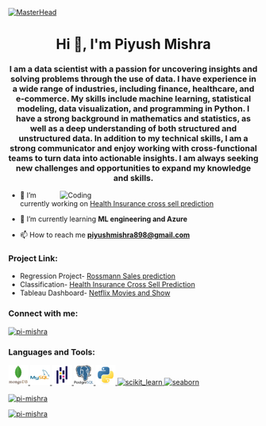 [![MasterHead](https://static01.nyt.com/images/2018/10/19/business/19AIcover-illo/19AIcover-illo-jumbo-v5.gif)](https://amplify.nabshow.com/wp-content/uploads/sites/12/2022/02/AI-deeplearning.gif)

<h1 align="center">Hi 👋, I'm Piyush Mishra</h1>
<h3 align="center">I am a data scientist with a passion for uncovering insights and solving problems through the use of data. I have experience in a wide range of industries, including finance, healthcare, and e-commerce. My skills include machine learning, statistical modeling, data visualization, and programming in Python. I have a strong background in mathematics and statistics, as well as a deep understanding of both structured and unstructured data. In addition to my technical skills, I am a strong communicator and enjoy working with cross-functional teams to turn data into actionable insights. I am always seeking new challenges and opportunities to expand my knowledge and skills.</h3>
<img align="right" alt="Coding" width="400" src="https://miro.medium.com/max/1400/1*d7QeSREErtMuJQ0bcptMXQ.gif">

- 🔭 I’m currently working on [Health Insurance cross sell prediction](https://github.com/pi-mishra/HEALTH-INSURANCE-CROSS-SELL-PREDICTION)

- 🌱 I’m currently learning **ML engineering and Azure**

- 📫 How to reach me **piyushmishra898@gmail.com**



<h3 align="left">Project Link:</h3>

- Regression Project- [Rossmann Sales prediction](https://github.com/pi-mishra/Rossmann-Sales-Prediction-Regression-)
- Classification- [Health Insurance Cross Sell Prediction](https://github.com/pi-mishra/HEALTH-INSURANCE-CROSS-SELL-PREDICTION)
- Tableau Dashboard- [Netflix Movies and Show](https://public.tableau.com/app/profile/piyush.mishra2889/viz/NetflixmovieandTVseriesdashboard/Netflix)

<h3 align="left">Connect with me:</h3>
<p align="left">
<a href="https://linkedin.com/in/pi-mishra" target="blank"><img align="center" src="https://raw.githubusercontent.com/rahuldkjain/github-profile-readme-generator/master/src/images/icons/Social/linked-in-alt.svg" alt="pi-mishra" height="30" width="40" /></a>
</p>

<h3 align="left">Languages and Tools:</h3>
<p align="left"> <a href="https://www.mongodb.com/" target="_blank" rel="noreferrer"> <img src="https://raw.githubusercontent.com/devicons/devicon/master/icons/mongodb/mongodb-original-wordmark.svg" alt="mongodb" width="40" height="40"/> </a> <a href="https://www.mysql.com/" target="_blank" rel="noreferrer"> <img src="https://raw.githubusercontent.com/devicons/devicon/master/icons/mysql/mysql-original-wordmark.svg" alt="mysql" width="40" height="40"/> </a> <a href="https://pandas.pydata.org/" target="_blank" rel="noreferrer"> <img src="https://raw.githubusercontent.com/devicons/devicon/2ae2a900d2f041da66e950e4d48052658d850630/icons/pandas/pandas-original.svg" alt="pandas" width="40" height="40"/> </a> <a href="https://www.postgresql.org" target="_blank" rel="noreferrer"> <img src="https://raw.githubusercontent.com/devicons/devicon/master/icons/postgresql/postgresql-original-wordmark.svg" alt="postgresql" width="40" height="40"/> </a> <a href="https://www.python.org" target="_blank" rel="noreferrer"> <img src="https://raw.githubusercontent.com/devicons/devicon/master/icons/python/python-original.svg" alt="python" width="40" height="40"/> </a> <a href="https://scikit-learn.org/" target="_blank" rel="noreferrer"> <img src="https://upload.wikimedia.org/wikipedia/commons/0/05/Scikit_learn_logo_small.svg" alt="scikit_learn" width="40" height="40"/> </a> <a href="https://seaborn.pydata.org/" target="_blank" rel="noreferrer"> <img src="https://seaborn.pydata.org/_images/logo-mark-lightbg.svg" alt="seaborn" width="40" height="40"/> </a> </p> <a href="https://www.tableau.com/" target="_blank" rel="noreferrer">


<p><img align="center" src="https://github-readme-streak-stats.herokuapp.com/?user=pi-mishra&" alt="pi-mishra" /></p>
  
<p align="left"> <img src="https://komarev.com/ghpvc/?username=pi-mishra&label=Profile%20views&color=0e75b6&style=flat" alt="pi-mishra" /> </p>


